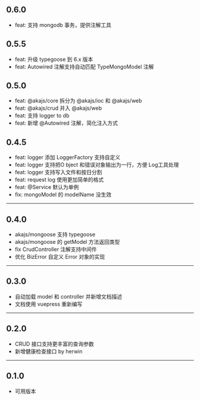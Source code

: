 ## 0.6.0
- feat: 支持 mongodb 事务，提供注解工具

## 0.5.5
- feat: 升级 typegoose 到 6.x 版本
- feat: Autowired 注解支持自动匹配 TypeMongoModel 注解

## 0.5.0
- feat: @akajs/core 拆分为 @akajs/ioc 和 @akajs/web
- feat: @akajs/crud 并入 @akajs/web
- feat: 支持 logger to db
- feat: 新增 @Autowired 注解，简化注入方式

## 0.4.5
- feat: logger 添加 LoggerFactory 支持自定义
- feat: logger 支持把O bject 和错误对象输出为一行，方便 Log工具处理
- feat: logger 支持写入文件和按日分割
- feat: request log 使用更加简单的格式
- feat: @Service 默认为单例
- fix: mongoModel 的 modelName 没生效
---
## 0.4.0
- akajs/mongoose 支持 typegoose
- akajs/mongoose 的 getModel 方法返回类型
- fix CrudController 注解支持中间件
- 优化 BizError 自定义 Error 对象的实现
---
## 0.3.0
- 自动加载 model 和 controller 并新增文档描述
- 文档使用 vuepress 重新编写
---
## 0.2.0
- CRUD 接口支持更丰富的查询参数
- 新增健康检查接口 by herwin
---
## 0.1.0
- 可用版本
